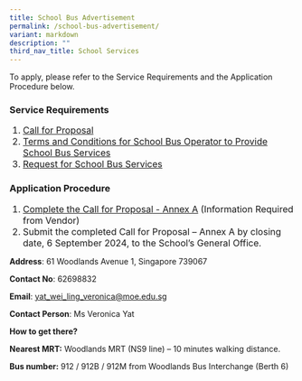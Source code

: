 ```yaml
---
title: School Bus Advertisement
permalink: /school-bus-advertisement/
variant: markdown
description: ""
third_nav_title: School Services
---
```

To apply, please refer to the Service Requirements and the Application Procedure below.

### Service Requirements
<ol type="1"><span style="font-size:16px">
  <li><a href="/files/Call_for_Proposal.pdf">Call for Proposal</a></li>
  <li><a href="/files/Terms_and_Conditions.pdf">Terms and Conditions for School Bus Operator to Provide School Bus Services</a> </li>
  <li><a href="/files/Request_for_School_Bus_Service.pdf">Request for School Bus Services</a></li>
</span></ol>
	
### Application Procedure 
	
<ol type="1"><span style="font-size:16px">
  <li><a href="/files/Call_for_Prposal_Annex_A.pdf">Complete the Call for Proposal - Annex A</a> (Information Required from Vendor) </li>
  <li>Submit the completed Call for Proposal – Annex A by closing date, 6 September 2024, to the School’s General Office.&nbsp; </li>
</span></ol>

**Address**: 61 Woodlands Avenue 1, Singapore 739067

**Contact No**: 62698832

**Email**: yat_wei_ling_veronica@moe.edu.sg

**Contact Person**: Ms Veronica Yat

**How to get there?**

**Nearest MRT:** Woodlands MRT (NS9 line) – 10 minutes walking distance. &nbsp;

**Bus number:** 912 / 912B / 912M from Woodlands Bus Interchange (Berth 6)